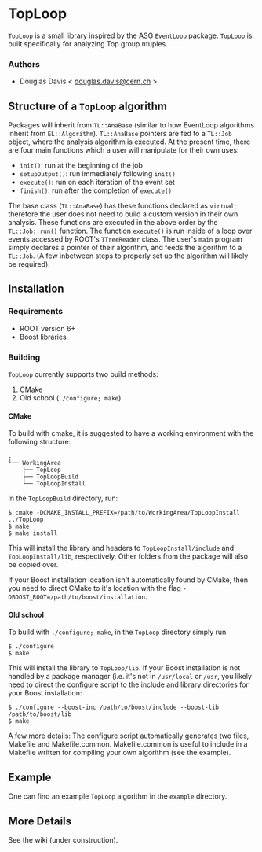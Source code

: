 # TopLoop

`TopLoop` is a small library inspired by the ASG
[`EventLoop`](https://twiki.cern.ch/twiki/bin/viewauth/AtlasProtected/EventLoop)
package. `TopLoop` is built specifically for analyzing Top group
ntuples.

### Authors

* Douglas Davis < [douglas.davis@cern.ch](douglas.davis@cern.ch) >

## Structure of a `TopLoop` algorithm

Packages will inherit from `TL::AnaBase` (similar to how EventLoop
algorithms inherit from `EL::Algorithm`). `TL::AnaBase` pointers are
fed to a `TL::Job` object, where the analysis algorithm is
executed. At the present time, there are four main functions which a
user will manipulate for their own uses:

* `init()`: run at the beginning of the job
* `setupOutput()`: run immediately following `init()`
* `execute()`: run on each iteration of the event set
* `finish()`: run after the completion of `execute()`

The base class (`TL::AnaBase`) has these functions declared as
`virtual`; therefore the user does not need to build a custom version
in their own analysis. These functions are executed in the above order
by the `TL::Job::run()` function. The function `execute()` is run
inside of a loop over events accessed by ROOT's `TTreeReader`
class. The user's `main` program simply declares a pointer of their
algorithm, and feeds the algorithm to a `TL::Job`. (A few inbetween
steps to properly set up the algorithm will likely be required).


## Installation

### Requirements

* ROOT version 6+
* Boost libraries

### Building

`TopLoop` currently supports two build methods:

1. CMake
2. Old school (`./configure; make`)

#### CMake

To build with cmake, it is suggested to have a working environment
with the following structure:

    .
    └── WorkingArea
        ├── TopLoop
        ├── TopLoopBuild
        └── TopLoopInstall

In the `TopLoopBuild` directory, run:

    $ cmake -DCMAKE_INSTALL_PREFIX=/path/to/WorkingArea/TopLoopInstall ../TopLoop
    $ make
    $ make install

This will install the library and headers to `TopLoopInstall/include`
and `TopLoopInstall/lib`, respectively.  Other folders from the
package will also be copied over.

If your Boost installation location isn't automatically found by
CMake, then you need to direct CMake to it's location with the flag
`-DBOOST_ROOT=/path/to/boost/installation`.

#### Old school

To build with `./configure; make`, in the `TopLoop` directory simply
run

    $ ./configure
    $ make

This will install the library to `TopLoop/lib`.  If your Boost
installation is not handled by a package manager (i.e. it's not in
`/usr/local` or `/usr`, you likely need to direct the configure script
to the include and library directories for your Boost installation:

    $ ./configure --boost-inc /path/to/boost/include --boost-lib /path/to/boost/lib
    $ make

A few more details: The configure script automatically generates two
files, Makefile and Makefile.common.  Makefile.common is useful to
include in a Makefile written for compiling your own algorithm (see
the example).

## Example

One can find an example `TopLoop` algorithm in the `example`
directory.

## More Details

See the wiki (under construction).